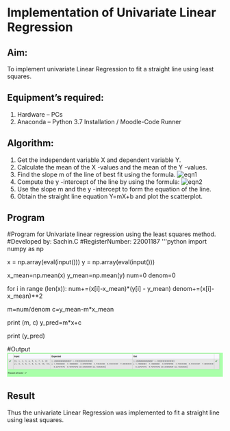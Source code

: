 # Implementation of Univariate Linear Regression
## Aim:
To implement univariate Linear Regression to fit a straight line using least squares.
## Equipment’s required:
1.	Hardware – PCs
2.	Anaconda – Python 3.7 Installation / Moodle-Code Runner
## Algorithm:
1.	Get the independent variable X and dependent variable Y.
2.	Calculate the mean of the X -values and the mean of the Y -values.
3.	Find the slope m of the line of best fit using the formula.
 ![eqn1](./eq1.jpg)
4.	Compute the y -intercept of the line by using the formula:
![eqn2](./eq2.jpg)  
5.	Use the slope m and the y -intercept to form the equation of the line.
6.	Obtain the straight line equation Y=mX+b and plot the scatterplot.
## Program

#Program for Univariate linear regression using the least squares method.
#Developed by: Sachin.C
#RegisterNumber: 22001187
'''python
import numpy as np

x = np.array(eval(input()))
y = np.array(eval(input()))

x_mean=np.mean(x)
y_mean=np.mean(y)
num=0
denom=0

for i in range (len(x)):
    num+=(x[i]-x_mean)*(y[i] - y_mean)
    denom+=(x[i]-x_mean)**2
    
m=num/denom
c=y_mean-m*x_mean

print (m, c)
y_pred=m*x+c

print (y_pred)

#Output
![output](/uni.png)
## Result
Thus the univariate Linear Regression was implemented to fit a straight line using least squares.
```
